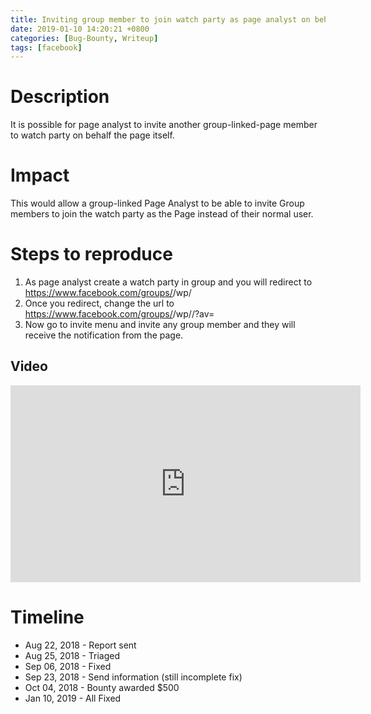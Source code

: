 ```yaml
---
title: Inviting group member to join watch party as page analyst on behalf page
date: 2019-01-10 14:20:21 +0800
categories: [Bug-Bounty, Writeup]
tags: [facebook]
---
```


# Description

It is possible for page analyst to invite another group-linked-page member to watch party on behalf the page itself.

# Impact

This would allow a group-linked Page Analyst to be able to invite Group members to join the watch party as the Page instead of their normal user.

# Steps to reproduce 

1. As page analyst create a watch party in group and you will redirect to https://www.facebook.com/groups/<Group ID>/wp/<Watch Party>
2. Once you redirect, change the url to https://www.facebook.com/groups/<Group ID>/wp/<Watch Party>/?av=<Page ID>
3. Now go to invite menu and invite any group member and they will receive the notification from the page.


## Video 

<iframe width="560" height="315" src="https://www.youtube.com/embed/_3I46T2Eswo" title="YouTube video player" frameborder="0" allow="accelerometer; autoplay; clipboard-write; encrypted-media; gyroscope; picture-in-picture" allowfullscreen></iframe>

# Timeline

- Aug 22, 2018 - Report sent
- Aug 25, 2018 - Triaged
- Sep 06, 2018 - Fixed
- Sep 23, 2018 - Send information (still incomplete fix)
- Oct 04, 2018 - Bounty awarded $500
- Jan 10, 2019 - All Fixed